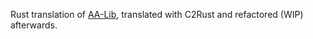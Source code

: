 Rust translation of [AA-Lib](http://prdownloads.sourceforge.net/aa-project/aalib-1.4rc4.tar.gz), translated with C2Rust and refactored (WIP) afterwards.
